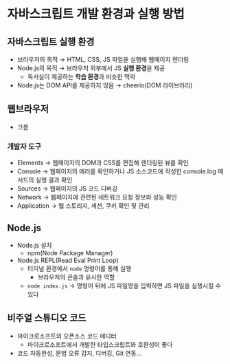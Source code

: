 # 자바스크립트 개발 환경과 실행 방법

## 자바스크립트 실행 환경

- 브라우저의 목적 → HTML, CSS, JS 파일을 실행해 웹페이지 렌더링
- Node.js의 목적 → 브라우저 외부에서 JS **실행 환경**을 제공
  - 독서실이 제공하는 **학습 환경**과 비슷한 맥락
- Node.js는 DOM API를 제공하지 않음 → cheerio(DOM 라이브러리)

## 웹브라우저

- 크롬

### 개발자 도구

- Elements → 웹페이지의 DOM과 CSS를 편집해 렌더링된 뷰를 확인
- Console → 웹페이지의 에러를 확인하거나 JS 소스코드에 작성한 console.log 메서드의 실행 결과 확인
- Sources → 웹페이지의 JS 코드 디버깅
- Network → 웹페이지에 관련된 네트워크 요청 정보와 성능 확인
- Application → 웹 스토리지, 세션, 쿠키 확인 및 관리

## Node.js

- Node.js 설치
  - npm(Node Package Manager)
- Node.js REPL(Read Eval Print Loop)
  - 터미널 환경에서 `node` 명령어를 통해 실행
    - 브라우저의 콘솔과 유사한 역할
  - `node index.js` → 명령어 뒤에 JS 파일명을 입력하면 JS 파일을 실행시킬 수 있다

## 비주얼 스튜디오 코드

- 마이크로소프트의 오픈소스 코드 에디터
  - 마이크로소프트에서 개발한 타입스크립트와 호환성이 좋다
- 코드 자동완성, 문법 오류 감지, 디버깅, Git 연동...
